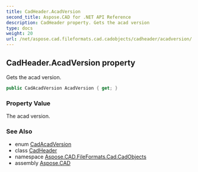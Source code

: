 ```yaml
---
title: CadHeader.AcadVersion
second_title: Aspose.CAD for .NET API Reference
description: CadHeader property. Gets the acad version
type: docs
weight: 20
url: /net/aspose.cad.fileformats.cad.cadobjects/cadheader/acadversion/
---
```

## CadHeader.AcadVersion property

Gets the acad version.

```csharp
public CadAcadVersion AcadVersion { get; }
```

### Property Value

The acad version.

### See Also

* enum [CadAcadVersion](../../../aspose.cad.fileformats.cad.cadconsts/cadacadversion/)
* class [CadHeader](../)
* namespace [Aspose.CAD.FileFormats.Cad.CadObjects](../../cadheader/)
* assembly [Aspose.CAD](../../../)



